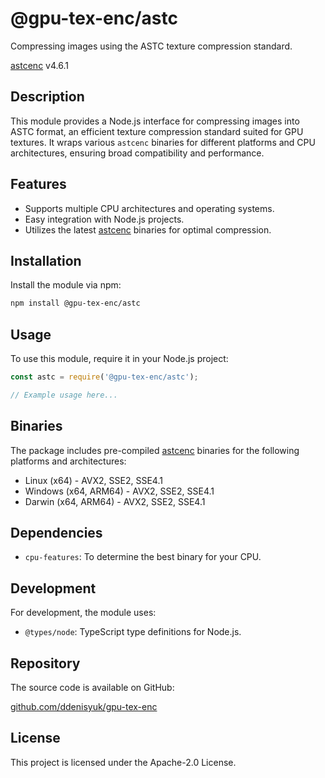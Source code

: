 # @gpu-tex-enc/astc

Compressing images using the ASTC texture compression standard.

[astcenc](https://github.com/ARM-software/astc-encoder) v4.6.1

## Description

This module provides a Node.js interface for compressing images into ASTC format, an efficient texture compression standard suited for GPU textures. It wraps various `astcenc` binaries for different platforms and CPU architectures, ensuring broad compatibility and performance.

## Features

- Supports multiple CPU architectures and operating systems.
- Easy integration with Node.js projects.
- Utilizes the latest [astcenc](https://github.com/ARM-software/astc-encoder) binaries for optimal compression.

## Installation

Install the module via npm:

```bash
npm install @gpu-tex-enc/astc
```

## Usage

To use this module, require it in your Node.js project:

```javascript
const astc = require('@gpu-tex-enc/astc');

// Example usage here...
```

## Binaries

The package includes pre-compiled [astcenc](https://github.com/ARM-software/astc-encoder) binaries for the following platforms and architectures:

- Linux (x64) - AVX2, SSE2, SSE4.1
- Windows (x64, ARM64) - AVX2, SSE2, SSE4.1
- Darwin (x64, ARM64) - AVX2, SSE2, SSE4.1

## Dependencies

- `cpu-features`: To determine the best binary for your CPU.

## Development

For development, the module uses:

- `@types/node`: TypeScript type definitions for Node.js.

## Repository

The source code is available on GitHub:

[github.com/ddenisyuk/gpu-tex-enc](https://github.com/ddenisyuk/gpu-tex-enc)

## License

This project is licensed under the Apache-2.0 License.

